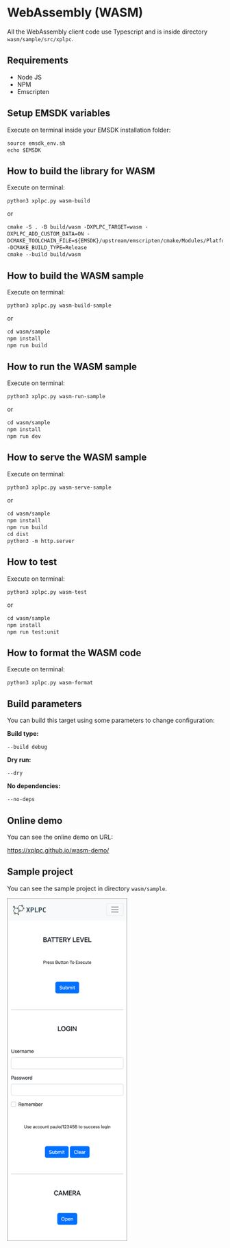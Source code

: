 # WebAssembly (WASM)

All the WebAssembly client code use Typescript and is inside directory `wasm/sample/src/xplpc`.

## Requirements

*   Node JS
*   NPM
*   Emscripten

## Setup EMSDK variables

Execute on terminal inside your EMSDK installation folder:

    source emsdk_env.sh
    echo $EMSDK

## How to build the library for WASM

Execute on terminal:

    python3 xplpc.py wasm-build

or

    cmake -S . -B build/wasm -DXPLPC_TARGET=wasm -DXPLPC_ADD_CUSTOM_DATA=ON -DCMAKE_TOOLCHAIN_FILE=${EMSDK}/upstream/emscripten/cmake/Modules/Platform/Emscripten.cmake -DCMAKE_BUILD_TYPE=Release
    cmake --build build/wasm

## How to build the WASM sample

Execute on terminal:

    python3 xplpc.py wasm-build-sample

or

    cd wasm/sample
    npm install
    npm run build

## How to run the WASM sample

Execute on terminal:

    python3 xplpc.py wasm-run-sample

or

    cd wasm/sample
    npm install
    npm run dev

## How to serve the WASM sample

Execute on terminal:

    python3 xplpc.py wasm-serve-sample

or

    cd wasm/sample
    npm install
    npm run build
    cd dist
    python3 -m http.server

## How to test

Execute on terminal:

    python3 xplpc.py wasm-test

or

    cd wasm/sample
    npm install
    npm run test:unit

## How to format the WASM code

Execute on terminal:

    python3 xplpc.py wasm-format

## Build parameters

You can build this target using some parameters to change configuration:

**Build type:**

    --build debug

**Dry run:**

    --dry

**No dependencies:**

    --no-deps

## Online demo

You can see the online demo on URL:

<https://xplpc.github.io/wasm-demo/>

## Sample project

You can see the sample project in directory `wasm/sample`.

<img width="280" src="https://github.com/xplpc/xplpc/blob/main/extras/images/screenshot-wasm.png?raw=true">
